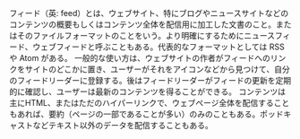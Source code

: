 フィード（英: feed）とは、ウェブサイト、特にブログやニュースサイトなどのコンテンツの概要もしくはコンテンツ全体を配信用に加工した文書のこと。またはそのファイルフォーマットのことをいう。より明確にするためにニュースフィード、ウェブフィードと呼ぶこともある。代表的なフォーマットとしては RSS や Atom がある。
一般的な使い方は、ウェブサイトの作者がフィードへのリンクをサイトのどこかに置き、ユーザーがそれをアイコンなどから見つけて、自分のフィードリーダーに登録する。後はフィードリーダーがフィードの更新を定期的に確認し、ユーザーは最新のコンテンツを得ることができる。
コンテンツは主にHTML、またはただのハイパーリンクで、ウェブページ全体を配信することもあれば、要約（ページの一部であることが多い）のみのこともある。ポッドキャストなどテキスト以外のデータを配信することもある。
